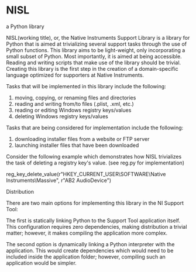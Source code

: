 NISL
====

a Python library

NISL(working title), or, the Native Instruments Support Library is a library for Python that is aimed at trivializing several
support tasks through the use of Python functions. This library aims to be light-weight, only incorporating a small
subset of Python. Most importantly, it is aimed at being accessible. Reading and writing scripts that make use of
the library should be trivial. Creating this library is the first step in the creation of a domain-specific
language optimized for supporters at Native Instruments.


Tasks that will be implemented in this library include the following:

1. moving, copying, or renaming files and directories
2. reading and writing from/to files (.plist, .xml, etc.)
3. reading or editing Windows registry keys/values
4. deleting Windows registry keys/values


Tasks that are being considered for implementation include the following:

1. downloading installer files from a website or FTP server
2. launching installer files that have been downloaded



Consider the following example which demonstrates how NISL trivializes the task of deleting a registry key's value.
(see reg.py for implementation)

reg_key_delete_value(r"HKEY_CURRENT_USER\SOFTWARE\Native Instruments\Massive", r"AB2 AudioDevice")



Distribution

There are two main options for implementing this library in the NI Support Tool: 

The first is statically linking Python to the Support Tool application itself. This configuration requires zero 
dependencies, making distribution a trivial matter; however, it makes compiling the application more complex.

The second option is dynamically linking a Python interpreter with the application. This would create
dependencies which would need to be included inside the application folder; however, compiling such an application
would be simpler.

